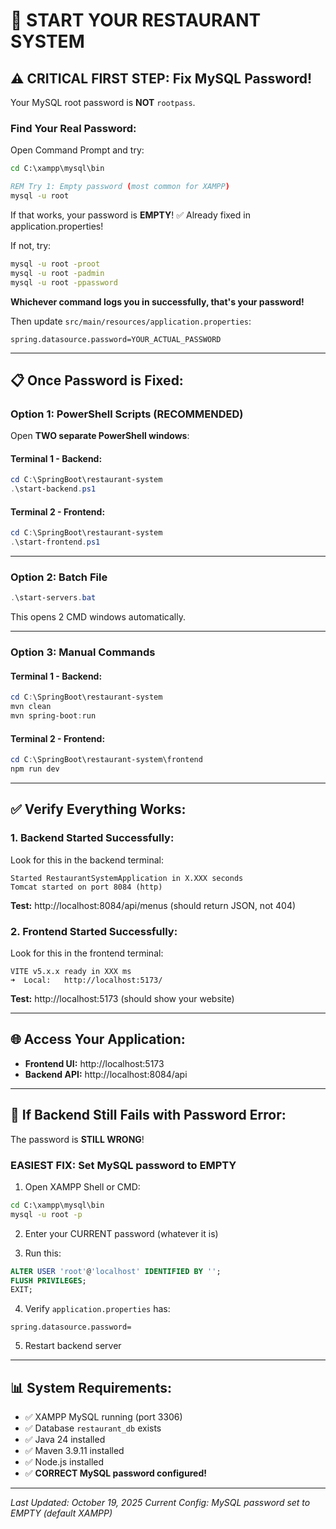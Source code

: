 # 🚀 START YOUR RESTAURANT SYSTEM

## ⚠️ CRITICAL FIRST STEP: Fix MySQL Password!

Your MySQL root password is **NOT** `rootpass`. 

### **Find Your Real Password:**

Open Command Prompt and try:

```cmd
cd C:\xampp\mysql\bin

REM Try 1: Empty password (most common for XAMPP)
mysql -u root
```

If that works, your password is **EMPTY**! ✅ Already fixed in application.properties!

If not, try:
```cmd
mysql -u root -proot
mysql -u root -padmin  
mysql -u root -ppassword
```

**Whichever command logs you in successfully, that's your password!**

Then update `src/main/resources/application.properties`:
```properties
spring.datasource.password=YOUR_ACTUAL_PASSWORD
```

---

## 📋 **Once Password is Fixed:**

### **Option 1: PowerShell Scripts (RECOMMENDED)**

Open **TWO separate PowerShell windows**:

#### **Terminal 1 - Backend:**
```powershell
cd C:\SpringBoot\restaurant-system
.\start-backend.ps1
```

#### **Terminal 2 - Frontend:**
```powershell
cd C:\SpringBoot\restaurant-system
.\start-frontend.ps1
```

---

### **Option 2: Batch File**
```powershell
.\start-servers.bat
```
This opens 2 CMD windows automatically.

---

### **Option 3: Manual Commands**

#### **Terminal 1 - Backend:**
```powershell
cd C:\SpringBoot\restaurant-system
mvn clean
mvn spring-boot:run
```

#### **Terminal 2 - Frontend:**
```powershell
cd C:\SpringBoot\restaurant-system\frontend
npm run dev
```

---

## ✅ **Verify Everything Works:**

### **1. Backend Started Successfully:**
Look for this in the backend terminal:
```
Started RestaurantSystemApplication in X.XXX seconds
Tomcat started on port 8084 (http)
```

**Test:** http://localhost:8084/api/menus (should return JSON, not 404)

### **2. Frontend Started Successfully:**
Look for this in the frontend terminal:
```
VITE v5.x.x ready in XXX ms
➜  Local:   http://localhost:5173/
```

**Test:** http://localhost:5173 (should show your website)

---

## 🌐 **Access Your Application:**

- **Frontend UI:** http://localhost:5173
- **Backend API:** http://localhost:8084/api

---

## 🛑 **If Backend Still Fails with Password Error:**

The password is **STILL WRONG**!

### **EASIEST FIX: Set MySQL password to EMPTY**

1. Open XAMPP Shell or CMD:
```cmd
cd C:\xampp\mysql\bin
mysql -u root -p
```

2. Enter your CURRENT password (whatever it is)

3. Run this:
```sql
ALTER USER 'root'@'localhost' IDENTIFIED BY '';
FLUSH PRIVILEGES;
EXIT;
```

4. Verify `application.properties` has:
```properties
spring.datasource.password=
```

5. Restart backend server

---

## 📊 **System Requirements:**

- ✅ XAMPP MySQL running (port 3306)
- ✅ Database `restaurant_db` exists
- ✅ Java 24 installed
- ✅ Maven 3.9.11 installed
- ✅ Node.js installed
- ✅ **CORRECT MySQL password configured!**

---

*Last Updated: October 19, 2025*
*Current Config: MySQL password set to EMPTY (default XAMPP)*
